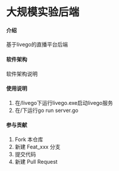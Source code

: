 # 大规模实验后端

#### 介绍
基于livego的直播平台后端

#### 软件架构
软件架构说明

#### 使用说明

1.  在/livego下运行livego.exe启动livego服务
2.  在/下运行go run server.go

#### 参与贡献

1.  Fork 本仓库
2.  新建 Feat_xxx 分支
3.  提交代码
4.  新建 Pull Request


